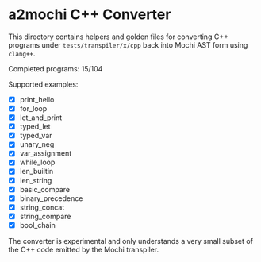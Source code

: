 # a2mochi C++ Converter

This directory contains helpers and golden files for converting C++ programs under
`tests/transpiler/x/cpp` back into Mochi AST form using `clang++`.

Completed programs: 15/104

Supported examples:
- [x] print_hello
- [x] for_loop
- [x] let_and_print
- [x] typed_let
- [x] typed_var
- [x] unary_neg
- [x] var_assignment
- [x] while_loop
- [x] len_builtin
- [x] len_string
- [x] basic_compare
- [x] binary_precedence
- [x] string_concat
- [x] string_compare
- [x] bool_chain

The converter is experimental and only understands a very small subset of the
C++ code emitted by the Mochi transpiler.
